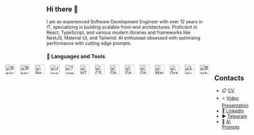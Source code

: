 ## Hi there 👋

I am an experienced Software Development Engineer with over 12 years in IT, specializing in building scalable front-end architectures. Proficient in React, TypeScript, and various modern libraries and frameworks like NextJS, Material UI, and Tailwind. AI enthusiast obsessed with optimising performance with cutting edge prompts.

### 🧰 Languages and Tools

<div style="display: flex; gap: 4px; justify-content: center">
<img align="left" alt="React" width="30px" style="padding-right:10px;" src="https://cdn.jsdelivr.net/gh/devicons/devicon@latest/icons/react/react-original.svg" />
<img align="left" alt="React" width="30px" style="padding-right:10px;"  src="https://cdn.jsdelivr.net/gh/devicons/devicon@latest/icons/nextjs/nextjs-original.svg" />
<img align="left" alt="NodeJS" width="30px" style="padding-right:10px;" src="https://cdn.jsdelivr.net/gh/devicons/devicon/icons/nodejs/nodejs-original.svg" />
<img align="left" alt="JavaScript" width="30px" style="padding-right:10px;" src="https://cdn.jsdelivr.net/gh/devicons/devicon/icons/javascript/javascript-plain.svg" />
<img align="left" alt="TypeScript" width="30px" style="padding-right:10px;" src="https://cdn.jsdelivr.net/gh/devicons/devicon/icons/typescript/typescript-plain.svg" />
<img align="left" alt="HTML" width="30px" style="padding-right:10px;" src="https://cdn.jsdelivr.net/gh/devicons/devicon/icons/html5/html5-plain.svg" />
<img align="left" alt="CSS" width="30px" style="padding-right:10px;" src="https://cdn.jsdelivr.net/gh/devicons/devicon/icons/css3/css3-plain.svg" />
<img align="left" alt="Git" width="30px" style="padding-right:10px;" src="https://cdn.jsdelivr.net/gh/devicons/devicon/icons/git/git-original.svg" />
<img align="left" alt="GitHub" width="30px" style="padding-right:10px;" src="https://cdn.jsdelivr.net/gh/devicons/devicon/icons/github/github-original.svg" />
<img align="left" alt="GitLab" width="30px" style="padding-right:10px;"  src="https://cdn.jsdelivr.net/gh/devicons/devicon@latest/icons/gitlab/gitlab-original.svg" />
<img align="left" alt="Material UI" width="30px" style="padding-right:10px;"   src="https://cdn.jsdelivr.net/gh/devicons/devicon@latest/icons/materialui/materialui-original.svg" />
<img align="left" alt="GraphQl" width="30px" style="padding-right:10px;" src="https://cdn.jsdelivr.net/gh/devicons/devicon@latest/icons/graphql/graphql-plain.svg" />
<img align="left" alt="Linux" width="30px" style="padding-right:10px;" src="https://cdn.jsdelivr.net/gh/devicons/devicon/icons/linux/linux-original.svg" />
<img align="left" alt="Bash" width="30px" style="padding-right:10px;" src="https://cdn.jsdelivr.net/gh/devicons/devicon/icons/bash/bash-original.svg" />
<div/>

## Contacts
* 📋 [CV](https://bit.ly/3ZjoARH)
* ⭐ [Video Presentation](https://bit.ly/3zl4hZu)
* 💼 [LinkedIn](https://bit.ly/3AZrWiG)
* ▶️ [Telegram](https://bit.ly/3XD5k0s)
* 🚀 [AI Prompts](https://bit.ly/3MFbOp3)
